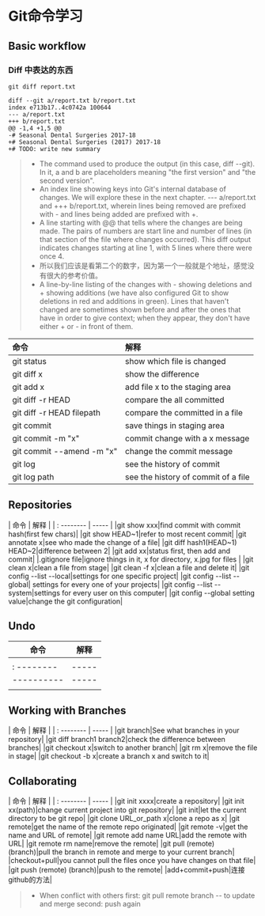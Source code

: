 # Git命令学习 
## Basic workflow
### Diff 中表达的东西
    git diff report.txt
    
    diff --git a/report.txt b/report.txt
    index e713b17..4c0742a 100644
    --- a/report.txt
    +++ b/report.txt
    @@ -1,4 +1,5 @@
    -# Seasonal Dental Surgeries 2017-18
    +# Seasonal Dental Surgeries (2017) 2017-18
    +# TODO: write new summary

>* The command used to produce the output (in this case, diff --git). In it, a and b are placeholders meaning "the first version" and "the second version".
>* An index line showing keys into Git's internal database of changes. We will explore these in the next chapter.
--- a/report.txt and +++ b/report.txt, wherein lines being removed are prefixed with - and lines being added are prefixed with +.
>* A line starting with @@ that tells where the changes are being made. The pairs of numbers are start line and number of lines (in that section of the file where changes occurred). This diff output indicates changes starting at line 1, with 5 lines where there were once 4.
>* 所以我们应该是看第二个的数字，因为第一个一般就是个地址，感觉没有很大的参考价值。
>* A line-by-line listing of the changes with - showing deletions and + showing additions (we have also configured Git to show deletions in red and additions in green). Lines that haven't changed are sometimes shown before and after the ones that have in order to give context; when they appear, they don't have either + or - in front of them.


| 命令        | 解释   |
| :-------   | :-----  |
|git status|show which file is changed|
|git diff x|show the difference|
|git add x|add file x to the staging area|
|git diff -r HEAD|compare the all committed|
|git diff -r HEAD filepath|compare the committed in a file|
|git commit|save things in staging area|
|git commit -m "x"|commit change with a x message|
|git commit --amend -m "x"|change the commit message|
|git log|see the history of commit|
|git log path|see the history of commit of a file|



## Repositories

| 命令        | 解释   | 
| : --------   | -----  |
|git show xxx|find commit with commit hash(first few chars)|
|git show HEAD~1|refer to most recent commit|
|git annotate x|see who made the change of a file|
|git diff hash1(HEAD~1) HEAD~2|difference between 2|
|git add xx|status first, then add and commit|
|.gitignore file|ignore things in it, x for directory, x.jpg for files |
|git clean x|clean a file from stage|
|git clean -f x|clean a file and delete it|
|git config --list --local|settings for one specific project|
|git config --list --global| settings for every one of your projects|
|git config --list --system|settings for every user on this computer|
|git config --global setting value|change the git configuration|

## Undo

| 命令 | 解释 |
| ---- | ---- |
|      |      |
| : -------- | ----- |
| ---------- | ----- |
|            |       |




## Working with Branches
| 命令        | 解释   | 
| : --------   | ----- |
|git branch|See what branches in your repository|
|git diff branch1 branch2|check the difference between branches|
|git checkout x|switch to another branch|
|git rm x|remove the file in stage|
|git checkout -b x|create a branch x and switch to it|


## Collaborating

| 命令        | 解释   | 
| : --------   | ----- |
|git init xxxx|create a repository|
|git init xx(path)|change current project into git repository|
|git init|let the current directory to be git repo|
|git clone URL_or_path x|clone a repo as x|
|git remote|get the name of the remote repo originated|
|git remote -v|get the name and URL of remote|
|git remote add name URL|add the remote with URL|
|git remote rm name|remove the remote|
|git pull (remote) (branch)|pull the branch in remote and merge to your current branch|
|checkout+pull|you cannot pull the files once you have changes on that file|
|git push (remote) (branch)|push to the remote|
|add+commit+push|连接github的方法|

>* When conflict with others
    first: git pull remote branch -- to update and merge
    second: push again
